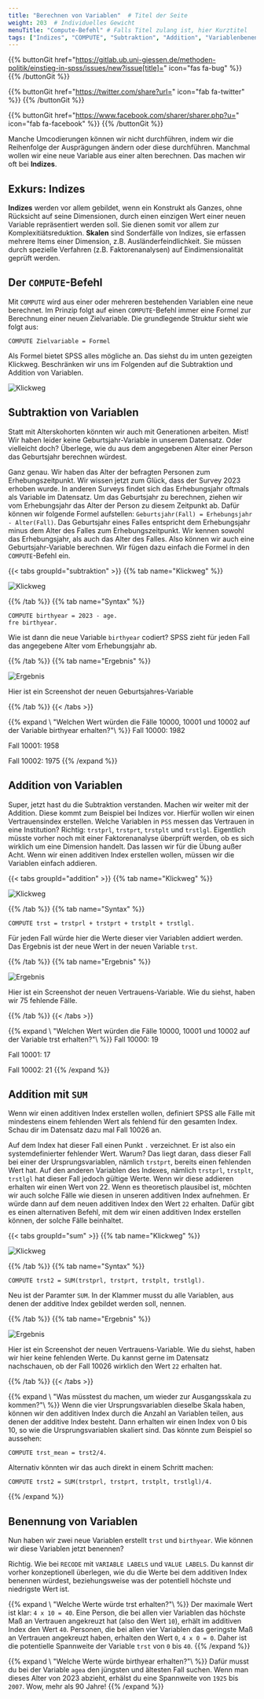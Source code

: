 ```yaml
---
title: "Berechnen von Variablen"  # Titel der Seite
weight: 203  # Individuelles Gewicht 
menuTitle: "Compute-Befehl" # Falls Titel zulang ist, hier Kurztitel
tags: ["Indizes", "COMPUTE", "Subtraktion", "Addition", "Variablenbenennung"]  # Tags hiereinsetzen; Kurzwort, was auf der Seite passsiert
---
```


{{% buttonGit href="https://gitlab.ub.uni-giessen.de/methoden-politik/einstieg-in-spss/issues/new?issue[title]=" icon="fas fa-bug" %}} {{% /buttonGit %}} 

{{% buttonGit href="https://twitter.com/share?url=" icon="fab fa-twitter" %}} {{% /buttonGit %}}

{{% buttonGit href="https://www.facebook.com/sharer/sharer.php?u=" icon="fab fa-facebook" %}} {{% /buttonGit %}}

Manche Umcodierungen können wir nicht durchführen, indem wir die Reihenfolge der Ausprägungen ändern oder diese durchführen. Manchmal wollen wir eine neue Variable aus einer alten berechnen. Das machen wir oft bei **Indizes**. 

## Exkurs: Indizes

**Indizes** werden vor allem gebildet, wenn ein Konstrukt als Ganzes, ohne Rücksicht auf seine Dimensionen, durch einen einzigen Wert einer neuen Variable repräsentiert werden soll. Sie dienen somit vor allem zur Komplexitiätsreduktion. **Skalen** sind Sonderfälle von Indizes, sie erfassen mehrere Items einer Dimension, z.B. Ausländerfeindlichkeit. Sie müssen durch spezielle Verfahren (z.B. Faktorenanalysen) auf Eindimensionalität geprüft werden.

## Der `COMPUTE`-Befehl

Mit `COMPUTE` wird aus einer oder mehreren bestehenden Variablen eine neue berechnet. Im Prinzip folgt auf einen `COMPUTE`-Befehl immer eine Formel zur Berechnung einer neuen Zielvariable. Die grundlegende Struktur sieht wie folgt aus:

```{spss}
COMPUTE Zielvariable = Formel
```

Als Formel bietet SPSS alles mögliche an. Das siehst du im unten gezeigten Klickweg. Beschränken wir uns im Folgenden auf die Subtraktion und Addition von Variablen. 

![Klickweg](../gif/compute.gif)

## Subtraktion von Variablen

Statt mit Alterskohorten könnten wir auch mit Generationen arbeiten. Mist! Wir haben leider keine Geburtsjahr-Variable in unserem Datensatz. Oder vielleicht doch? Überlege, wie du aus dem angegebenen Alter einer Person das Geburtsjahr berechnen würdest.

Ganz genau. Wir haben das Alter der befragten Personen zum Erhebungszeitpunkt. Wir wissen jetzt zum Glück, dass der Survey 2023 erhoben wurde. In anderen Surveys findet sich das Erhebungsjahr oftmals als Variable im Datensatz. Um das Geburtsjahr zu berechnen, ziehen wir vom Erhebungsjahr das Alter der Person zu diesem Zeitpunkt ab. Dafür können wir folgende Formel aufstellen: `Geburtsjahr(Fall) = Erhebungsjahr - Alter(Fall)`. Das Geburtsjahr eines Falles entspricht dem Erhebungsjahr minus dem Alter des Falles zum Erhebungszeitpunkt. Wir kennen sowohl das Erhebungsjahr, als auch das Alter des Falles. Also können wir auch eine Geburtsjahr-Variable berechnen. Wir fügen dazu einfach die Formel in den `COMPUTE`-Befehl ein.

{{< tabs groupId="subtraktion" >}}
{{% tab name="Klickweg" %}}

![Klickweg](../gif/subtraktion.gif)

{{% /tab %}}
{{% tab name="Syntax" %}}
```{spss}
COMPUTE birthyear = 2023 - age.
fre birthyear.
```
Wie ist dann die neue Variable `birthyear` codiert? SPSS zieht für jeden Fall das angegebene Alter vom Erhebungsjahr ab. 

{{% /tab %}}
{{% tab name="Ergebnis" %}}

![Ergebnis](../img/subtraktion.png)

Hier ist ein Screenshot der neuen Geburtsjahres-Variable

{{% /tab %}}
{{< /tabs >}}

{{% expand \ "Welchen Wert würden die Fälle 10000, 10001 und 10002 auf der Variable birthyear erhalten?"\ %}}
Fall 10000: 1982

Fall 10001: 1958

Fall 10002: 1975
{{% /expand %}}


## Addition von Variablen

Super, jetzt hast du die Subtraktion verstanden. Machen wir weiter mit der Addition. Diese kommt zum Beispiel bei Indizes vor. Hierfür wollen wir einen Vertrauensindex erstellen. Welche Variablen in `PSS` messen das Vertrauen in eine Institution? Richtig: `trstprl`, `trstprt`, `trstplt` und `trstlgl`. Eigentlich müsste vorher noch mit einer Faktorenanalyse überprüft werden, ob es sich wirklich um eine Dimension handelt. Das lassen wir für die Übung außer Acht. Wenn wir einen additiven Index erstellen wollen, müssen wir die Variablen einfach addieren. 

{{< tabs groupId="addition" >}}
{{% tab name="Klickweg" %}}

![Klickweg](../gif/addition.gif)

{{% /tab %}}
{{% tab name="Syntax" %}}
```{spss}
COMPUTE trst = trstprl + trstprt + trstplt + trstlgl.
```
Für jeden Fall würde hier die Werte dieser vier Variablen addiert werden. Das Ergebnis ist der neue Wert in der neuen Variable `trst`.

{{% /tab %}}
{{% tab name="Ergebnis" %}}

![Ergebnis](../img/addition.png)

Hier ist ein Screenshot der neuen Vertrauens-Variable. Wie du siehst, haben wir 75 fehlende Fälle. 

{{% /tab %}}
{{< /tabs >}}


{{% expand \ "Welchen Wert würden die Fälle 10000, 10001 und 10002 auf der Variable trst erhalten?"\ %}}
Fall 10000: 19

Fall 10001: 17

Fall 10002: 21
{{% /expand %}}

## Addition mit `SUM`

Wenn wir einen additiven Index erstellen wollen, definiert SPSS alle Fälle mit mindestens einem fehlenden Wert als fehlend für den gesamten Index. Schau dir im Datensatz dazu mal Fall 10026 an. 

Auf dem Index hat dieser Fall einen Punkt `.` verzeichnet. Er ist also ein systemdefinierter fehlender Wert. Warum? Das liegt daran, dass dieser Fall bei einer der Ursprungsvariablen, nämlich `trstprt`, bereits einen fehlenden Wert hat. Auf den anderen Variablen des Indexes, nämlich `trstprl`, `trstplt`, `trstlgl` hat dieser Fall jedoch gültige Werte. Wenn wir diese addieren erhalten wir einen Wert von 22. Wenn es theoretisch plausibel ist, möchten wir auch solche Fälle wie diesen in unseren additiven Index aufnehmen. Er würde dann auf dem neuen additiven Index den Wert `22` erhalten. Dafür gibt es einen alternativen Befehl, mit dem wir einen additiven Index erstellen können, der solche Fälle beinhaltet.

{{< tabs groupId="sum" >}}
{{% tab name="Klickweg" %}}

![Klickweg](../gif/sum.gif)

{{% /tab %}}
{{% tab name="Syntax" %}}
```{spss}
COMPUTE trst2 = SUM(trstprl, trstprt, trstplt, trstlgl).
```
Neu ist der Paramter `SUM`. In der Klammer musst du alle Variablen, aus denen der additive Index gebildet werden soll, nennen. 

{{% /tab %}}
{{% tab name="Ergebnis" %}}

![Ergebnis](../img/sum.png)

Hier ist ein Screenshot der neuen Vertrauens-Variable. Wie du siehst, haben wir hier keine fehlenden Werte. Du kannst gerne im Datensatz nachschauen, ob der Fall 10026 wirklich den Wert `22` erhalten hat.

{{% /tab %}}
{{< /tabs >}}

{{% expand \ "Was müsstest du machen, um wieder zur Ausgangsskala zu kommen?"\ %}}
Wenn die vier Ursprungsvariablen dieselbe Skala haben, können wir den additiven Index durch die Anzahl an Variablen teilen, aus denen der additive Index besteht. Dann erhalten wir einen Index von 0 bis 10, so wie die Ursprungsvariablen skaliert sind. Das könnte zum Beispiel so aussehen:

```{spss}
COMPUTE trst_mean = trst2/4.
```
Alternativ könnten wir das auch direkt in einem Schritt machen:

```{spss}
COMPUTE trst2 = SUM(trstprl, trstprt, trstplt, trstlgl)/4.
```
{{% /expand %}}

## Benennung von Variablen

Nun haben wir zwei neue Variablen erstellt `trst` und `birthyear`. Wie können wir diese Variablen jetzt benennen?

Richtig. Wie bei `RECODE` mit `VARIABLE LABELS` und `VALUE LABELS`. Du kannst dir vorher konzeptionell überlegen, wie du die Werte bei dem additiven Index benennen würdest, beziehungsweise was der potentiell höchste und niedrigste Wert ist. 

{{% expand \ "Welche Werte würde trst erhalten?"\ %}}
Der maximale Wert ist klar: `4 x 10 = 40`. Eine Person, die bei allen vier Variablen das höchste Maß an Vertrauen angekreuzt hat (also den Wert `10`), erhält im additiven Index den Wert `40`. Personen, die bei allen vier Variablen das geringste Maß an Vertrauen angekreuzt haben, erhalten den Wert `0`, `4 x 0 = 0`. Daher ist die potentielle Spannweite der Variable `trst` von `0` bis `40`.
{{% /expand %}}

{{% expand \ "Welche Werte würde birthyear erhalten?"\ %}}
Dafür musst du bei der Variable `agea` den jüngsten und ältesten Fall suchen. Wenn man dieses Alter von 2023 abzieht, erhälst du eine Spannweite von `1925` bis `2007`. Wow, mehr als 90 Jahre!
{{% /expand %}}